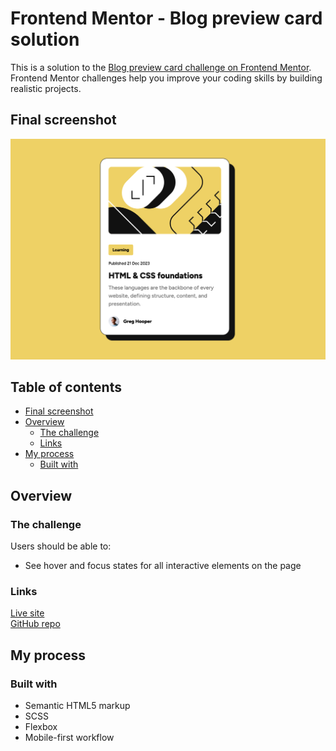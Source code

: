 # Frontend Mentor - Blog preview card solution<!-- omit in toc -->

This is a solution to the [Blog preview card challenge on Frontend Mentor](https://www.frontendmentor.io/challenges/blog-preview-card-ckPaj01IcS). Frontend Mentor challenges help you improve your coding skills by building realistic projects.

## Final screenshot

![final blog preview screenshot](assets/images/final-screenshot.png)

## Table of contents<!-- omit in toc -->

- [Final screenshot](#final-screenshot)
- [Overview](#overview)
  - [The challenge](#the-challenge)
  - [Links](#links)
- [My process](#my-process)
  - [Built with](#built-with)

## Overview

### The challenge

Users should be able to:

- See hover and focus states for all interactive elements on the page

### Links

[Live site](https://blog-preview-card-project.netlify.app/)
<br>
[GitHub repo](https://github.com/jdwilkin4/frontend-mentor-monorepo-challenges/tree/main/blog-preview-card-main)

## My process

### Built with

- Semantic HTML5 markup
- SCSS
- Flexbox
- Mobile-first workflow
